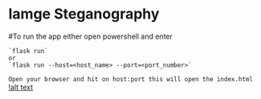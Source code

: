 # Iamge Steganography

#To run the app either open powershell and enter
```
`flask run` 
or
`flask run --host=<host_name> --port=<port_number>`
```
`
Open your browser and hit on host:port this will open the index.html
`
[!alt text](https://github.com/ritwicksamanta/project/blob/main/static/screenshots/Screenshot%20(863).png?raw=true)
